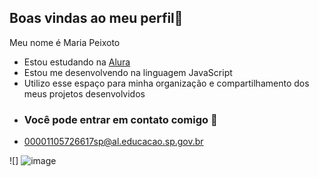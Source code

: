 ## Boas vindas ao meu perfil🖤

Meu nome é Maria Peixoto

- Estou estudando na [Alura](https://www.alura.com.br)
- Estou me desenvolvendo na linguagem JavaScript
- Utilizo esse espaço para minha organização e compartilhamento dos meus projetos desenvolvidos
- ### Você pode entrar em contato comigo 📧
- 00001105726617sp@al.educacao.sp.gov.br

![] ![image](https://github.com/user-attachments/assets/cc6106d3-ff30-42ee-93d8-61f4c69d384d)
